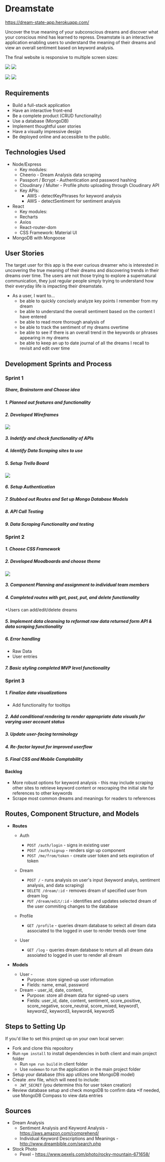 # Dreamstate
https://dream-state-app.herokuapp.com/

Uncover the true meaning of your subconscious dreams and discover what your conscious mind has learned to repress. Dreamstate is an interactive application enabling users to understand the meaning of their dreams and view an overall sentiment based on keyword analysis.

The final website is responsive to multiple screen sizes:

![](/client//public/img/screenshot1.png) 
![](/client//public/img/screenshot2.png) 

![](/client//public/img/screenshot3.png) 
![](/client//public/img/screenshot4.png) 

## Requirements
* Build a full-stack application
* Have an interactive front-end
* Be a complete product (CRUD functionality)
* Use a database (MongoDB)
* Implement thoughtful user stories
* Have a visually impressive design 
* Be deployed online and accessible to the public.

## Technologies Used
* Node/Express
 	* Key modules:
     * Cheerio - Dream Analysis data scraping
     * Passport / Bcrypt - Authentication and password hashing
     * Cloudinary / Multer - Profile photo uploading through Cloudinary API
   * Key APIs:
   	 * AWS - detectKeyPhrases for keyword analysis
   	 * AWS - detectSentiment for sentiment analysis
* React
	* Key modules:
	 * Recharts
	 * Axios
	 * React-router-dom
	* CSS Framework: Material UI
* MongoDB with Mongoose


## User Stories
The target user for this app is the ever curious dreamer who is interested in uncovering the true meaning of their dreams and discovering trends in their dreams over time. The users are not those trying to explore a supernatural communication, they  just regular people simply trying to understand how their everyday life is impacting their dreamstate.
* As a user, I want to...
  * be able to quickly concisely analyze key points I remember from my dream
  * be able to understand the overall sentiment based on the content I have entered
  * be able to read more thorough analysis of 
  * be able to track the sentiment of my dreams overtime
  * be able to see if there is an overall trend in the keywords or phrases appearing in my dreams
  * be able to keep an up to date journal of all the dreams I recall to revisit and edit over time


## Development Sprints and Process

### Sprint 1
##### Share, Brainstorm and Choose idea
##### 1. Planned out features and functionality
##### 2. Developed Wireframes
![](/client//public/img/wireframes_v1.jpg)

##### 3. Indetify and check functionality of APIs
##### 4. Identify Data Scraping sites to use
##### 5. Setup Trello Board
![](/client//public/img/TrelloBoard.png)

##### 6. Setup Authentication
##### 7. Stubbed out Routes and Set up Mongo Database Models
##### 8. API Call Testing
##### 9. Data Scraping Functionality and testing 


### Sprint 2

##### 1. Choose CSS Framework
##### 2. Developed Moodboards and choose theme
![](https://github.com/antonia-villa/Project3/blob/master/moodboard-light.jpg)

##### 3. Component Planning and assignment to individual team members  
##### 4. Completed routes with get, post, put, and delete functionality
 *Users can add/edit/delete dreams

##### 5. Implement data cleansing to reformat raw data returned form API & data scraping functionality
##### 6. Error handling
 * Raw Data
 * User entries

##### 7. Basic styling completed MVP level functionality

### Sprint 3
##### 1. Finalize data visualizations
* Add functionality for tooltips

##### 2. Add conditional rendering to render appropriate data visuals for varying user account status
##### 3. Update user-facing terminology
##### 4. Re-factor layout for improved userflow
##### 5. Final CSS and Mobile Comptability

#### Backlog
  * More robust options for keyword analysis - this may include scraping other sites to retrieve keyword content or rescraping the initial site for references to other keywords
  * Scrape most common dreams and meanings for readers to references

## Routes, Component Structure, and Models
* **Routes**
  * Auth
    * `POST /auth/login` - signs in existing user 
    * `POST /auth/signup` - renders sign up component
    * `POST /me/from/token` - create user token and sets expiration of token
     
  * Dream
    * `POST /` - runs analysis on user's input (keyword analys, sentiment analysis, and data scraping)
    * `DELETE /dream/:id` - removes dream of specified user from dream log
    * `PUT /dream/edit/:id` - identifies and updates selected dream of the user commiting changes to the database

  * Profile
    * `GET /profile` - queries dream database to select all dream data associated to the logged in user to render trends over time

  * User
    * `GET /log` - queries dream database to return all all dream data assoiated to logged in user to render all dream 

* **Models**
  * User - 
  	* Purpose: store signed-up user information
  	* Fields: name, email, password
  * Dream - user_id, date, content, 
    * Purpose: store all dream data for signed-up users
  	* Fields: user_id, date, content, sentiment, score_positive, score_negative, score_neutral, score_mixed, keyword1, keyword2, keyword3, keyword4, keyword5

## Steps to Setting Up
If you'd like to set this project up on your own local server: 
* Fork and clone this repository
* Run `npm install` to install dependencies in both client and main project folder
  * Run `npm run build` in client folder
  * Use `nodemon` to run the application in the main project folder
* Setup your database (this app utilizes one MongoDB  model)
* Create .env file, which will need to include:
  * `JWT_SECRET` (you determine this for user token creation)
* Review database setup and check mongoDB to confirm data
 *If needed, use MongoDB Compass to view data entries


## Sources
* Dream Analysis 
  * Sentiment Analysis and Keyword Analysis - https://aws.amazon.com/comprehend/ 
  * Individual Keyword Descriptions and Meanings - http://www.dreambible.com/search.php
* Stock Photo
  * Pexel - https://www.pexels.com/photo/rocky-mountain-671658/